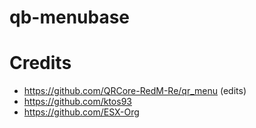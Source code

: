 # qb-menubase

# Credits
- https://github.com/QRCore-RedM-Re/qr_menu (edits)
- https://github.com/ktos93
- https://github.com/ESX-Org
